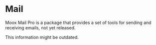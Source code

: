 # Mail

Moox Mail Pro is a package that provides a set of tools for sending and receiving emails, not yet released.

This information might be outdated.
